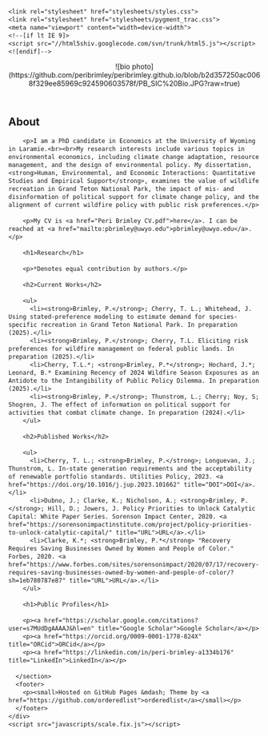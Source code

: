 <!doctype html>
<html>
  <head>
    <meta charset="utf-8">
    <meta http-equiv="X-UA-Compatible" content="chrome=1">
    <title>Peri Brimley</title>

    <link rel="stylesheet" href="stylesheets/styles.css">
    <link rel="stylesheet" href="stylesheets/pygment_trac.css">
    <meta name="viewport" content="width=device-width">
    <!--[if lt IE 9]>
    <script src="//html5shiv.googlecode.com/svn/trunk/html5.js"></script>
    <![endif]-->
  </head>
  <body>
    <div class="wrapper">
      <header>
        ![bio photo](https://github.com/peribrimley/peribrimley.github.io/blob/b2d357250ac0068f329ee85969c924590603578f/PB_SIC%20Bio.JPG?raw=true)
      </header>
      <section>
        <h1>About</h1>

        <p>I am a PhD candidate in Economics at the University of Wyoming in Laramie.<br><br>My research interests include various topics in environmental economics, including climate change adaptation, resource management, and the design of environmental policy. My dissertation, <strong>Human, Environmental, and Economic Interactions: Quantitative Studies and Empirical Support</strong>, examines the value of wildlife recreation in Grand Teton National Park, the impact of mis- and disinformation of political support for climate change policy, and the alignment of current wildfire policy with public risk preferences.</p>

        <p>My CV is <a href="Peri Brimley CV.pdf">here</a>. I can be reached at <a href="mailto:pbrimley@uwyo.edu">pbrimley@uwyo.edu</a>.</p>

        <h1>Research</h1>

        <p>*Denotes equal contribution by authors.</p>

        <h2>Current Works</h2>

        <ul>
          <li><strong>Brimley, P.</strong>; Cherry, T. L.; Whitehead, J. Using stated-preference modeling to estimate demand for species-specific recreation in Grand Teton National Park. In preparation (2025).</li>
          <li><strong>Brimley, P.</strong>; Cherry, T.L. Eliciting risk preferences for wildfire management on federal public lands. In preparation (2025).</li>
          <li>Cherry, T.L.*; <strong>Brimley, P.*</strong>; Hochard, J.*; Leonard, B.* Examining Recency of 2024 Wildfire Season Exposures as an Antidote to the Intangibility of Public Policy Dilemma. In preparation (2025).</li>
          <li><strong>Brimley, P.</strong>; Thunstrom, L.; Cherry; Noy, S; Shogren, J. The effect of information on political support for activities that combat climate change. In preparation (2024).</li>
        </ul>

        <h2>Published Works</h2>

        <ul>
          <li>Cherry, T. L.; <strong>Brimley, P.</strong>; Longuevan, J.; Thunstrom, L. In-state generation requirements and the acceptability of renewable portfolio standards. Utilities Policy, 2023. <a href="https://doi.org/10.1016/j.jup.2023.101662" title="DOI">DOI</a>.</li>
          <li>Dubno, J.; Clarke, K.; Nicholson, A.; <strong>Brimley, P.</strong>; Hill, D.; Jowers, J. Policy Priorities to Unlock Catalytic Capital: White Paper Series. Sorenson Impact Center, 2020. <a href="https://sorensonimpactinstitute.com/project/policy-priorities-to-unlock-catalytic-capital/" title="URL">URL</a>.</li>
          <li>Clarke, K.*; <strong>Brimley, P.*</strong> "Recovery Requires Saving Businesses Owned by Women and People of Color." Forbes, 2020. <a href="https://www.forbes.com/sites/sorensonimpact/2020/07/17/recovery-requires-saving-businesses-owned-by-women-and-people-of-color/?sh=1eb780787e87" title="URL">URL</a>.</li>
        </ul>

        <h1>Public Profiles</h1>

        <p><a href="https://scholar.google.com/citations?user=s7MUdDgAAAAJ&hl=en" title="Google Scholar">Google Scholar</a></p>
        <p><a href="https://orcid.org/0009-0001-1778-824X" title="ORCid">ORCid</a></p>
        <p><a href="https://linkedin.com/in/peri-brimley-a1334b176" title="LinkedIn">LinkedIn</a></p>

      </section>
      <footer>
        <p><small>Hosted on GitHub Pages &mdash; Theme by <a href="https://github.com/orderedlist">orderedlist</a></small></p>
      </footer>
    </div>
    <script src="javascripts/scale.fix.js"></script>
  </body>
</html>
